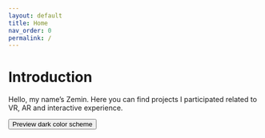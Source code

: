 ```yaml
---
layout: default
title: Home
nav_order: 0
permalink: /
---
```


# Introduction

Hello, my name’s Zemin. Here you can find projects I participated related to VR, AR and interactive experience.


<button class="btn js-toggle-dark-mode">Preview dark color scheme</button>